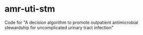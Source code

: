 # amr-uti-stm
Code for "A decision algorithm to promote outpatient antimicrobial stewardship for uncomplicated urinary tract infection"
